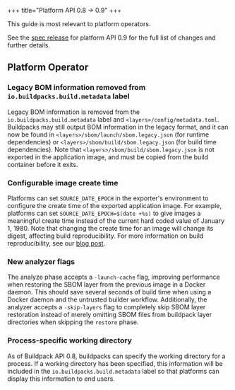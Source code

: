 +++
title="Platform API 0.8 -> 0.9"
+++

<!--more-->

This guide is most relevant to platform operators.

See the [spec release](https://github.com/buildpacks/spec/releases/tag/platform%2Fv0.9) for platform API 0.9 for the full list of changes and further details.

## Platform Operator

### Legacy BOM information removed from `io.buildpacks.build.metadata` label

Legacy BOM information is removed from the `io.buildpacks.build.metadata` label and `<layers>/config/metadata.toml`. Buildpacks may still output BOM information in the legacy format, and it can now be found in `<layers>/sbom/launch/sbom.legacy.json` (for runtime dependencies) or `<layers>/sbom/build/sbom.legacy.json` (for build time dependencies). Note that `<layers>/sbom/build/sbom.legacy.json` is not exported in the application image, and must be copied from the build container before it exits.

### Configurable image create time

Platforms can set `SOURCE_DATE_EPOCH` in the exporter's environment to configure the create time of the exported application image. For example, platforms can set `SOURCE_DATE_EPOCH=$(date +%s)` to give images a meaningful create time instead of the current hard coded value of January 1, 1980. Note that changing the create time for an image will change its digest, affecting build reproducibility. For more information on build reproducibility, see our [blog post](https://medium.com/buildpacks/time-travel-with-pack-e0efd8bf05db).

### New analyzer flags

The analyze phase accepts a `-launch-cache` flag, improving performance when restoring the SBOM layer from the previous image in a Docker daemon. This should save several seconds of build time when using a Docker daemon and the untrusted builder workflow. Additionally, the analyzer accepts a `-skip-layers` flag to completely skip SBOM layer restoration instead of merely omitting SBOM files from buildpack layer directories when skipping the `restore` phase.

### Process-specific working directory

As of Buildpack API 0.8, buildpacks can specify the working directory for a process. If a working directory has been specified, this information will be included in the `io.buildpacks.build.metadata` label so that platforms can display this information to end users.
